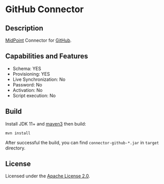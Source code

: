 # GitHub  Connector

## Description

[MidPoint](https://github.com/Evolveum/midpoint) Connector for [GitHub](https://github.com).

## Capabilities and Features

* Schema: YES
* Provisioning: YES
* Live Synchronization: No
* Password: No
* Activation: No
* Script execution: No 

## Build

Install JDK 11+ and [maven3](https://maven.apache.org/download.cgi) then build:

```
mvn install
```

After successful the build, you can find `connector-github-*.jar` in `target` directory.

## License

Licensed under the [Apache License 2.0](/LICENSE).
